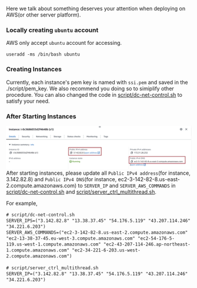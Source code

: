 Here we talk about something deserves your attention when deploying on AWS(or other server platform).

### Locally creating `ubuntu` account
AWS only accept `ubuntu` account for accessing. 
```shell
useradd -ms /bin/bash ubuntu
```
### Creating Instances
Currently, each instance's pem key is named with `ssi.pem` and saved in the ./script/pem_key. We also recommend you doing so to simiplify other procedure. You can also changed the code in [script/dc-net-control.sh](../../dc-net-control.sh) to satisfy your need.

### After Starting Instances
![AWS_instance image](../img/AWS_instance.png)
After starting instances, please update all `Public IPv4 address`(for instance, 3.142.82.8) and `Public IPv4 DNS`(for instance, ec2-3-142-82-8.us-east-2.compute.amazonaws.com) to `SERVER_IP` and `SERVER_AWS_COMMANDS` in [script/dc-net-control.sh](../../dc-net-control.sh) and [script/server_ctrl_multithread.sh](../../server_ctrl_multithread.sh).

For example,
```shell
# script/dc-net-control.sh
SERVER_IPS=("3.142.82.8" "13.38.37.45" "54.176.5.119" "43.207.114.246" "34.221.6.203")
SERVER_AWS_COMMANDS=("ec2-3-142-82-8.us-east-2.compute.amazonaws.com" "ec2-13-38-37-45.eu-west-3.compute.amazonaws.com" "ec2-54-176-5-119.us-west-1.compute.amazonaws.com" "ec2-43-207-114-246.ap-northeast-1.compute.amazonaws.com" "ec2-34-221-6-203.us-west-2.compute.amazonaws.com")

# script/server_ctrl_multithread.sh
SERVER_IP=("3.142.82.8" "13.38.37.45" "54.176.5.119" "43.207.114.246" "34.221.6.203")
```
